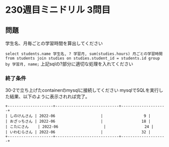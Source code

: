# 230週目ミニドリル 3問目

## 問題

学生名、月毎ごとの学習時間を算出してください

`select students.name 学生名, ? 学習月, sum(studies.hours) 月ごとの学習時間 from students join studies on studies.student_id = students.id group by 学習月, name;`
上記sqlの?部分に適切な処理を入れてください

### 終了条件
30-2で立ち上げたcontainerのmysqlに接続してください
mysqlでSQLを実行した結果、以下のように表示されれば完了。

```
+--------------------+----------------------------+--------------------+
| しのけんさん | 2022-06                    |                  9 |
| おざっちさん | 2022-06                    |                 18 |
| こたにさん    | 2022-06                    |                 24 |
| いわむらさん | 2022-06                    |                 32 |
+--------------------+----------------------------+--------------------+
```
